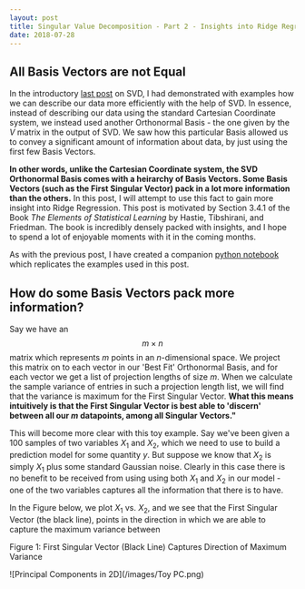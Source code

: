 ```yaml
---
layout: post
title: Singular Value Decomposition - Part 2 - Insights into Ridge Regression using SVD
date: 2018-07-28
---
```

## All Basis Vectors are not Equal
In the introductory [last post](https://talwarabhimanyu.github.io/blog/2018/07/21/svd) on SVD, I had demonstrated with examples how we can describe our data more efficiently with the help of SVD. In essence, instead of describing our data using the standard Cartesian Coordinate system, we instead used another Orthonormal Basis - the one given by the $V$ matrix in the output of SVD. We saw how this particular Basis allowed us to convey a significant amount of information about data, by just using the first few Basis Vectors. 

**In other words, unlike the Cartesian Coordinate system, the SVD Orthonormal Basis comes with a heirarchy of Basis Vectors. Some Basis Vectors (such as the First Singular Vector) pack in a lot more information than the others.** In this post, I will attempt to use this fact to gain more insight into Ridge Regression. This post is motivated by Section 3.4.1 of the Book _The Elements of Statistical Learning_ by Hastie, Tibshirani, and Friedman. The book is incredibly densely packed with insights, and I hope to spend a lot of enjoyable moments with it in the coming months.

As with the previous post, I have created a companion [python notebook]() which replicates the examples used in this post.

## How do some Basis Vectors pack more information?
Say we have an $$m \times n$$ matrix which represents $m$ points in an $n$-dimensional space. We project this matrix on to each vector in our 'Best Fit' Orthonormal Basis, and for each vector we get a list of projection lengths of size $m$. When we calculate the sample variance of entries in such a projection length list, we will find that the variance is maximum for the First Singular Vector. **What this means intuitively is that the First Singular Vector is best able to 'discern' between all our $m$ datapoints, among all Singular Vectors."**

This will become more clear with this toy example. Say we've been given a 100 samples of two variables $X_1$ and $X_2$, which we need to use to build a prediction model for some quantity $y$. But suppose we know that $X_2$ is simply $X_1$ plus some standard Gaussian noise. Clearly in this case there is no benefit to be received from using using both $X_1$ and $X_2$ in our model - one of the two variables captures all the information that there is to have.

In the Figure below, we plot $X_1$ vs. $X_2$, and we see that the First Singular Vector (the black line), points in the direction in which we are able to capture the maximum variance between

Figure 1: First Singular Vector (Black Line) Captures Direction of Maximum Variance

![Principal Components in 2D](/images/Toy PC.png)

